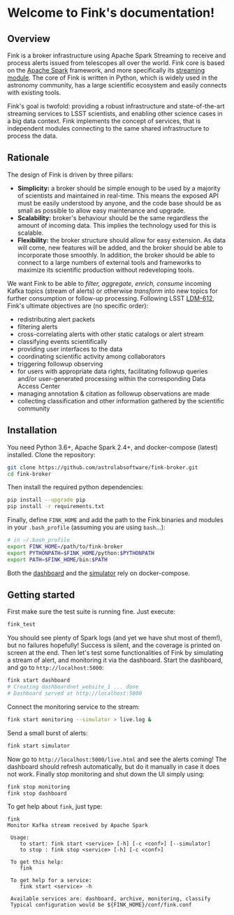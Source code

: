 # Welcome to Fink's documentation!

## Overview

Fink is a broker infrastructure using Apache Spark Streaming to receive and process alerts issued from telescopes all over the world. Fink core is based on the [Apache Spark](http://spark.apache.org/) framework, and more specifically its [streaming module](http://spark.apache.org/streaming/). The core of Fink is written in Python, which is widely used in the astronomy community, has a large scientific ecosystem and easily connects with existing tools.

Fink's goal is twofold: providing a robust infrastructure and state-of-the-art streaming services to LSST scientists, and enabling other science cases in a big data context. Fink implements the concept of services, that is independent modules connecting to the same shared infrastructure to process the data.

## Rationale

The design of Fink is driven by three pillars:

* **Simplicity:** a broker should be simple enough to be used by a majority of scientists and maintained in real-time. This means the exposed API must be easily understood by anyone, and the code base should be as small as possible to allow easy maintenance and upgrade.
* **Scalability:** broker's behaviour should be the same regardless the amount of incoming data. This implies the technology used for this is scalable.
* **Flexibility:** the broker structure should allow for easy extension. As data will come, new features will be added, and the broker should be able to incorporate those smoothly. In addition, the broker should be able to connect to a large numbers of external tools and frameworks to maximize its scientific production without redeveloping tools.

We want Fink to be able to _filter, aggregate, enrich, consume_ incoming Kafka topics (stream of alerts) or otherwise _transform_ into new topics for further consumption or follow-up processing. Following LSST [LDM-612](https://github.com/lsst/LDM-612), Fink's ultimate objectives are (no specific order):

* redistributing alert packets
* filtering alerts
* cross-correlating alerts with other static catalogs or alert stream
* classifying events scientifically
* providing user interfaces to the data
* coordinating scientific activity among collaborators
* triggering followup observing
* for users with appropriate data rights, facilitating followup queries and/or user-generated processing within the corresponding Data Access Center
* managing annotation & citation as followup observations are made
* collecting classification and other information gathered by the scientific community

## Installation

You need Python 3.6+, Apache Spark 2.4+, and docker-compose (latest) installed. Clone the repository:

```bash
git clone https://github.com/astrolabsoftware/fink-broker.git
cd fink-broker
```

Then install the required python dependencies:

```bash
pip install --upgrade pip
pip install -r requirements.txt
```

Finally, define `FINK_HOME` and add the path to the Fink binaries and modules in your `.bash_profile` (assuming you are using `bash`...):

```bash
# in ~/.bash_profile
export FINK_HOME=/path/to/fink-broker
export PYTHONPATH=$FINK_HOME/python:$PYTHONPATH
export PATH=$FINK_HOME/bin:$PATH
```

Both the [dashboard](user_guide/dashboard.md) and the [simulator](user_guide/simulator.md) rely on docker-compose.


## Getting started

First make sure the test suite is running fine. Just execute:

```bash
fink_test
```

You should see plenty of Spark logs (and yet we have shut most of them!), but no failures hopefully! Success is silent, and the coverage is printed on screen at the end. Then let's test some functionalities of Fink by simulating a stream of alert, and monitoring it
via the dashboard. Start the dashboard, and go to `http://localhost:5000`:
```bash
fink start dashboard
# Creating dashboardnet_website_1 ... done
# Dashboard served at http://localhost:5000
```

Connect the monitoring service to the stream:
```bash
fink start monitoring --simulator > live.log &
```

Send a small burst of alerts:
```bash
fink start simulator
```
Now go to `http://localhost:5000/live.html` and see the alerts coming! The dashboard
should refresh automatically, but do it manually in case it does not work.
Finally stop monitoring and shut down the UI simply using:
```bash
fink stop monitoring
fink stop dashboard
```

To get help about `fink`, just type:

```shell
fink
Monitor Kafka stream received by Apache Spark

 Usage:
 	to start: fink start <service> [-h] [-c <conf>] [--simulator]
 	to stop : fink stop <service> [-h] [-c <conf>]

 To get this help:
 	fink

 To get help for a service:
 	fink start <service> -h

 Available services are: dashboard, archive, monitoring, classify
 Typical configuration would be ${FINK_HOME}/conf/fink.conf
```
